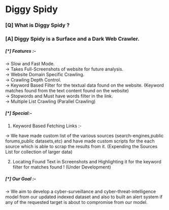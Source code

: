 <h1><b>Diggy Spidy</b></h1>

<h3><b>[Q] What is Diggy Spidy ?</b></h3>

<h3><b>[A] Diggy Spidy is a Surface and a Dark Web Crawler.</b></h3>

<h5><b>[*] Features :-</b></h5>

-> Slow and Fast Mode.<br>
-> Takes Full-Screenshots of website for future analysis.<br>
-> Website Domain Specific Crawling.<br>
-> Crawling Depth Control.<br>
-> Keyword Based Filter for the textual data found on the website. (Keyword matches found from the text content found on the website)<br>
-> Stopwords and Must have words filter in the link.<br>
-> Multiple List Crawling (Parallel Crawling)<br>

<h5><b>[*] Special:-</b></h5>

1) Keyword Based Fetching Links :-

-> We have made custom list of the various sources (search-engines,public forums,public datasets,etc) and have made custom scripts for the each source which is able to scrap the results from it. (Expending the Sources List for collection of larger data)

2) Locating Found Text in Screenshots and Highlighting it for the keyword filter for matches found ! (Under Development)
	
<h5><b>[*] Our Goal :-</b></h5>

-> We aim to develop a cyber-surveillance and cyber-threat-intelligence model from our updated indexed dataset and also to built an alert system if any of the requested target is about to compromise from our model.
